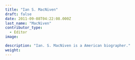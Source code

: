 ```yaml
---
title: "Ian S. MacNiven"
draft: false
date: 2011-09-08T04:22:08.000Z
last_name: "MacNiven"
contributor_type:
  - Editor
image:

description: "Ian. S. MacNiven is a American biographer."
weight:
---
```


